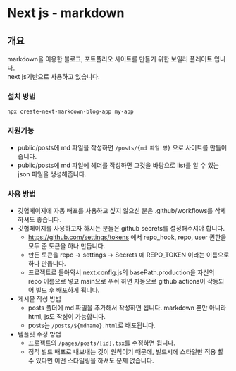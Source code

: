 # Next js - markdown

## 개요
markdown을 이용한 블로그, 포트폴리오 사이트를 만들기 위한 보일러 플레이트 입니다.  
next js기반으로 사용하고 있습니다.

### 설치 방법
```npx create-next-markdown-blog-app my-app```
### 지원기능
- public/posts에 md 파일을 작성하면 ```/posts/{md 파일 명}``` 으로 사이트를 만들어 줍니다.
- public/posts에 md 파일에 헤더를 작성하면 그것을 바탕으로 list를 알 수 있는 json 파일을 생성해줍니다.

### 사용 방법
- 깃헙페이지에 자동 배포를 사용하고 싶지 않으신 분은 .github/workflows를 삭제하셔도 좋습니다.
- 깃헙페이지를 사용하고자 하시는 분들은 github secrets를 설정해주셔야 합니다.
  - https://github.com/settings/tokens 에서 repo_hook, repo, user 권한을 모두 준 토큰을 하나 만듭니다.
  - 만든 토큰을 repo -> settings -> Secrets 에 REPO_TOKEN 이라는 이름으로 하나 만듭니다.
  - 프로젝트로 돌아와서 next.config.js의 basePath.production을 자신의 repo 이름으로 넣고 main으로 푸쉬 하면 자동으로 github actions이 작동되어 빌드 후 배포하게 됩니다. 
- 게시물 작성 방법
  - posts 폴더에 md 파일을 추가해서 작성하면 됩니다. markdown 뿐만 아니라 html, js도 작성이 가능합니다.
  - posts는 ```/posts/${mdname}.html```로 배포됩니다.
- 템플릿 수정 방법
  - 프로젝트의 ```/pages/posts/[id].tsx```를 수정하면 됩니다. 
  - 정적 빌드 배포로 내보내는 것이 원칙이기 때문에, 빌드시에 스타일만 적용 할 수 있다면 어떤 스타일링을 하셔도 문제 없습니다.
